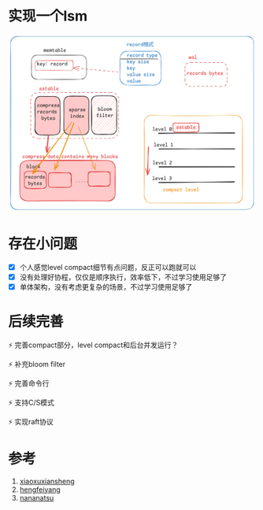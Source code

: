 # 实现一个lsm
![alt text](/asserts/image.png)

# 存在小问题
- [x] 个人感觉level compact细节有点问题，反正可以跑就可以
- [x] 没有处理好协程，仅仅是顺序执行，效率低下，不过学习使用足够了
- [x] 单体架构，没有考虑更复杂的场景，不过学习使用足够了

# 后续完善

⚡ 完善compact部分，level compact和后台并发运行？

⚡ 补充bloom filter 

⚡ 完善命令行

⚡ 支持C/S模式

⚡ 实现raft协议

# 参考
1. [xiaoxuxiansheng](https://github.com/xiaoxuxiansheng/golsm/blob/main/tree.go)
2. [hengfeiyang](https://github.com/hengfeiyang/lsmdb)
3. [nananatsu](https://github.com/nananatsu/simple-raft)